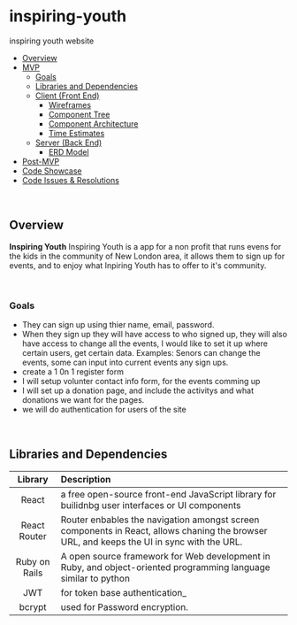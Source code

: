 # inspiring-youth
inspiring youth website





- [Overview](#overview)
- [MVP](#mvp)
  - [Goals](#goals)
  - [Libraries and Dependencies](#libraries-and-dependencies)
  - [Client (Front End)](#client-front-end)
    - [Wireframes](#wireframes)
    - [Component Tree](#component-tree)
    - [Component Architecture](#component-architecture)
    - [Time Estimates](#time-estimates)
  - [Server (Back End)](#server-back-end)
    - [ERD Model](#erd-model)
- [Post-MVP](#post-mvp)
- [Code Showcase](#code-showcase)
- [Code Issues & Resolutions](#code-issues--resolutions)

<br>



## Overview

**Inspiring Youth** 
Inspiring Youth is a app for a non profit that runs evens for the kids in the community of New London area, it allows them to sign up for events, and to enjoy what Inpiring Youth has to offer to it's community. 

<br>

### Goals

- They can sign up using thier name, email, password. 
- When they sign up they will have access to who signed up, they will also have access to change all the events, I would like to set it up where certain users, get certain data. Examples: Senors can change the events, some can input into current events any sign ups.  
- create a 1 0n 1 register form
-  I will setup volunter contact info form, for the events comming up  
- I will set up a donation page, and include the activitys and what donations we want for the pages.
- we will do authentication for users of the site 
<br>

## Libraries and Dependencies



|     Library      | Description                                |
| :--------------: | :----------------------------------------- |
|      React       | a free open-source front-end JavaScript library for builidnbg user interfaces or UI components |
|   React Router   | Router enbables the navigation amongst screen components in React, allows chaning the browser URL, and keeps the UI in sync with the URL. |
|     Ruby on Rails      | A open source framework for Web development in Ruby, and object-oriented programming language similar to python  |
|  JWT  | for token base authentication_ |
| bcrypt           | used for Password encryption.|
<br>



